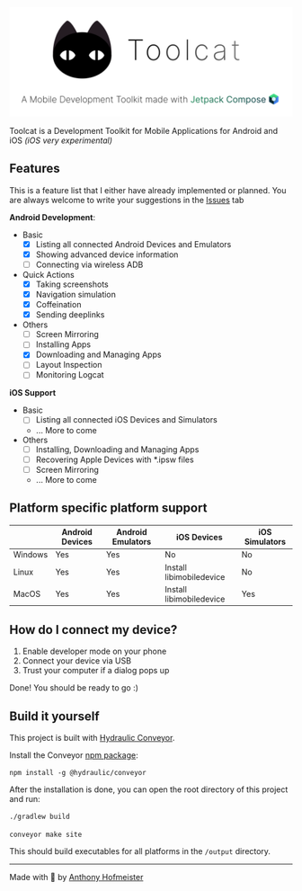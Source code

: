 <div align="center">
  <a>
    <img src="src/jvmMain/resources/logo/toolcat-logo-readme.svg">
  </a>
</div>

Toolcat is a Development Toolkit for Mobile Applications for Android and iOS *(iOS very experimental)*

## Features

This is a feature list that I either have already implemented or planned. You are always welcome to write your suggestions in the [Issues](https://github.com/anthonyhfm/toolcat/issues) tab

**Android Development**:
- Basic
  - [x] Listing all connected Android Devices and Emulators
  - [x] Showing advanced device information
  - [ ] Connecting via wireless ADB
- Quick Actions
    - [x] Taking screenshots
    - [x] Navigation simulation
    - [x] Coffeination
    - [x] Sending deeplinks
- Others
  - [ ] Screen Mirroring
  - [ ] Installing Apps
  - [x] Downloading and Managing Apps
  - [ ] Layout Inspection
  - [ ] Monitoring Logcat

**iOS Support**
- Basic
  - [ ] Listing all connected iOS Devices and Simulators
  - ... More to come
- Others
  - [ ] Installing, Downloading and Managing Apps
  - [ ] Recovering Apple Devices with *.ipsw files
  - [ ] Screen Mirroring
  - ... More to come

## Platform specific platform support

|        | Android Devices | Android Emulators | iOS Devices              | iOS Simulators |
|--------| --------------- | ----------------- |--------------------------|----------------|
| Windows | Yes | Yes | No                       | No             |
| Linux  | Yes | Yes | Install libimobiledevice | No             |
| MacOS  | Yes | Yes | Install libimobiledevice | Yes            |

## How do I connect my device?

1. Enable developer mode on your phone
2. Connect your device via USB
3. Trust your computer if a dialog pops up

Done! You should be ready to go :)

## Build it yourself

This project is built with [Hydraulic Conveyor](https://www.hydraulic.dev/). 

Install the Conveyor [npm package](https://www.npmjs.com/package/@hydraulic/conveyor):

```shell
npm install -g @hydraulic/conveyor
```

After the installation is done, you can open the root directory of this project and run:
```shell
./gradlew build

conveyor make site
```

This should build executables for all platforms in the `/output` directory.

-----

Made with 💚 by [Anthony Hofmeister](https://github.com/anthonyhfm)